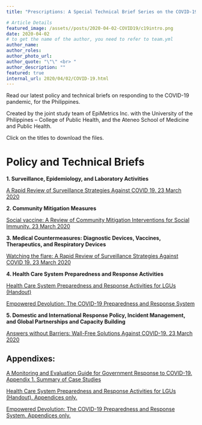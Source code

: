 ```yaml
---
title: "Prescriptions: A Special Technical Brief Series on the COVID-19 Pandemic"

# Article Details
featured_image: /assets//posts/2020-04-02-COVID19/c19intro.png
date: 2020-04-02
# to get the name of the author, you need to refer to team.yml
author_name: 
author_roles: 
author_photo_url: 
author_quote: "\"\" <br> "
author_description: "" 
featured: true
internal_url: 2020/04/02/COVID-19.html
---
```


Read our latest policy and technical briefs on responding to the COVID-19 pandemic, for the Philippines.

Created by the joint study team of EpiMetrics Inc. with the University of the Philippines – College of Public Health, and the Ateneo School of Medicine and Public Health.

Click on the titles to download the files.

# Policy and Technical Briefs 
<b> 1.	Surveillance, Epidemiology, and Laboratory Activities </b>

<a href="https://github.com/Epimetrics-Inc/website/raw/master/assets/posts/2020-04-02-COVID19/C19V1I3.pdf" target="_blank">A Rapid Review of Surveillance Strategies Against COVID 19. 23 March 2020</a> 

<b> 2.  Community Mitigation Measures </b>

<a href="https://github.com/Epimetrics-Inc/website/raw/master/assets/posts/2020-04-02-COVID19/C19V1I3.pdf" target="_blank">Social vaccine: A Review of Community Mitigation Interventions for Social Immunity. 23 March 2020</a> 

<b> 3. Medical Countermeasures: Diagnostic Devices, Vaccines, Therapeutics, and Respiratory Devices </b>

<a href="https://github.com/Epimetrics-Inc/website/raw/master/assets/posts/2020-04-02-COVID19/C19V1I3.pdf" target="_blank">Watching the flare: A Rapid Review of Surveillance Strategies Against COVID 19. 23 March 2020</a> 

<b> 4. Health Care System Preparedness and Response Activities </b>

<a href="https://github.com/Epimetrics-Inc/website/raw/master/assets/posts/2020-04-02-COVID19/C19V1I3.pdf" target="_blank">Health Care System Preparedness and Response Activities for LGUs (Handout)</a>

<a href="https://github.com/Epimetrics-Inc/website/raw/master/assets/posts/2020-04-02-COVID19/C19V1I3.pdf" target="_blank">Empowered Devolution: The COVID-19 Preparedness and Response System</a>



<!-- 5. Communications and Public Outreach -->
<!-- 6. Scientific Infrastructure and Preparedness -->

<b> 5. Domestic and International Response Policy, Incident Management, and Global
Partnerships and Capacity Building </b>

<a href="https://github.com/Epimetrics-Inc/website/raw/master/assets/posts/2020-04-02-COVID19/C19V1I3.pdf" target="_blank">Answers without Barriers: Wall-Free Solutions Against COVID-19. 23 March 2020</a> 


## Appendixes: 

<a href="https://github.com/Epimetrics-Inc/website/raw/master/assets/posts/2020-04-02-COVID19/C19V1I3.pdf" target="_blank">A Monitoring and Evaluation Guide for Government Response to COVID-19. Appendix 1. Summary of Case Studies</a> 

<a href="https://github.com/Epimetrics-Inc/website/raw/master/assets/posts/2020-04-02-COVID19/C19V1I3.pdf" target="_blank">Health Care System Preparedness and Response Activities for LGUs (Handout). Appendices only.</a>

<a href="https://github.com/Epimetrics-Inc/website/raw/master/assets/posts/2020-04-02-COVID19/C19V1I3.pdf" target="_blank">Empowered Devolution: The COVID-19 Preparedness and Response System. Appendices only.</a>